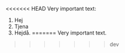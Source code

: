 <<<<<<< HEAD
Very important text:

1. Hej
2. Tjena
3. Hejdå.
=======
Very important text.
>>>>>>> dev
